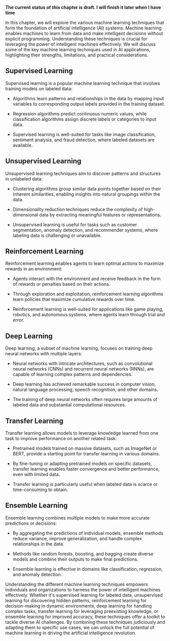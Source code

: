 **The current status of this chapter is draft. I will finish it later when I have time**

In this chapter, we will explore the various machine learning techniques that form the foundation of artificial intelligence (AI) systems. Machine learning enables machines to learn from data and make intelligent decisions without explicit programming. Understanding these techniques is crucial for leveraging the power of intelligent machines effectively. We will discuss some of the key machine learning techniques used in AI applications, highlighting their strengths, limitations, and practical considerations.

Supervised Learning
-------------------

Supervised learning is a popular machine learning technique that involves training models on labeled data:

* Algorithms learn patterns and relationships in the data by mapping input variables to corresponding output labels provided in the training dataset.

* Regression algorithms predict continuous numeric values, while classification algorithms assign discrete labels or categories to input data.

* Supervised learning is well-suited for tasks like image classification, sentiment analysis, and fraud detection, where labeled datasets are available.

Unsupervised Learning
---------------------

Unsupervised learning techniques aim to discover patterns and structures in unlabeled data:

* Clustering algorithms group similar data points together based on their inherent similarities, enabling insights into natural groupings within the data.

* Dimensionality reduction techniques reduce the complexity of high-dimensional data by extracting meaningful features or representations.

* Unsupervised learning is useful for tasks such as customer segmentation, anomaly detection, and recommender systems, where labeling data is challenging or unavailable.

Reinforcement Learning
----------------------

Reinforcement learning enables agents to learn optimal actions to maximize rewards in an environment:

* Agents interact with the environment and receive feedback in the form of rewards or penalties based on their actions.

* Through exploration and exploitation, reinforcement learning algorithms learn policies that maximize cumulative rewards over time.

* Reinforcement learning is well-suited for applications like game playing, robotics, and autonomous systems, where agents learn through trial and error.

Deep Learning
-------------

Deep learning, a subset of machine learning, focuses on training deep neural networks with multiple layers:

* Neural networks with intricate architectures, such as convolutional neural networks (CNNs) and recurrent neural networks (RNNs), are capable of learning complex patterns and dependencies.

* Deep learning has achieved remarkable success in computer vision, natural language processing, speech recognition, and other domains.

* The training of deep neural networks often requires large amounts of labeled data and substantial computational resources.

Transfer Learning
-----------------

Transfer learning allows models to leverage knowledge learned from one task to improve performance on another related task:

* Pretrained models trained on massive datasets, such as ImageNet or BERT, provide a starting point for transfer learning in various domains.

* By fine-tuning or adapting pretrained models on specific datasets, transfer learning enables faster convergence and better performance, even with limited data.

* Transfer learning is particularly useful when labeled data is scarce or time-consuming to obtain.

Ensemble Learning
-----------------

Ensemble learning combines multiple models to make more accurate predictions or decisions:

* By aggregating the predictions of individual models, ensemble methods reduce variance, improve generalization, and handle complex relationships in the data.

* Methods like random forests, boosting, and bagging create diverse models and combine their outputs to make final predictions.

* Ensemble learning is effective in domains like classification, regression, and anomaly detection.

Understanding the different machine learning techniques empowers individuals and organizations to harness the power of intelligent machines effectively. Whether it's supervised learning for labeled data, unsupervised learning for discovering hidden patterns, reinforcement learning for decision-making in dynamic environments, deep learning for handling complex tasks, transfer learning for leveraging preexisting knowledge, or ensemble learning for improved accuracy, these techniques offer a toolkit to tackle diverse AI challenges. By combining these techniques judiciously and adapting them to specific use cases, we can unlock the full potential of machine learning in driving the artificial intelligence revolution.

